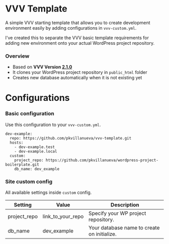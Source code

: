 # VVV Template

A simple VVV starting template that allows you to create development environment easily by adding configurations in ```vvv-custom.yml```.

I've created this to separate the VVV basic template requirements for adding new environment onto your actual WordPress project repository.

### Overview

* Based on **VVV Version [2.1.0](https://github.com/Varying-Vagrant-Vagrants/VVV/releases/tag/2.1.0)**
* It clones your WordPress project repository in ```public_html``` folder
* Creates new database automatically when it is not existing yet

# Configurations

### Basic configuration

Use this configuration to your ```vvv-custom.yml```.

```
dev-example:
  repo: https://github.com/pkvillanueva/vvv-template.git
  hosts:
    - dev-example.test
    - dev-example.local
  custom:
    project_repo: https://github.com/pkvillanueva/wordpress-project-boilerplate.git
    db_name: dev_example
```

### Site custom config

All available settings inside ```custom``` config.

| Setting      | Value             | Description                                 |
| ------------ | ----------------- | ------------------------------------------- |
| project_repo | link_to_your_repo | Specify your WP project repository.         |
| db_name      | dev_example       | Your database name to create on initialize. |
